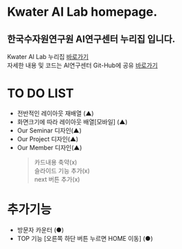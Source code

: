 # Kwater AI Lab homepage. <br>
## 한국수자원연구원 AI연구센터 누리집 입니다. <br>
Kwater AI Lab 누리집 [바로가기](https://kwater-ailab.github.io/Kwater_ai_lab/) <br>
자세한 내용 및 코드는 AI연구센터 Git-Hub에 공유 [바로가기](https://github.com/Kwater-AILab/)
# TO DO LIST
- 전반적인 레이아웃 재배열 (▲)
- 화면크기에 따라 레이아웃 배열[모바일] (▲)
- Our Seminar 디자인(▲)
- Our Project 디자인(▲)
- Our Member 디자인(▲)
  > 카드내용 축약(x) <br>
  > 슬라이드 기능 추가(x) <br>
  > next 버튼 추가(x)

# 추가기능
- 방문자 카운터 (●)
- TOP 기능 [오른쪽 하단 버튼 누르면 HOME 이동] (●)
